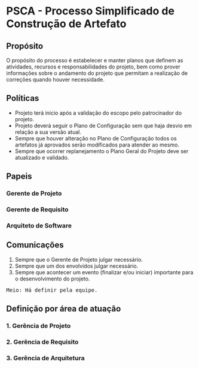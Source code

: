 # PSCA - Processo Simplificado de Construção de Artefato


## Propósito
O propósito do processo é estabelecer e manter planos que definem as atividades, recursos e responsabilidades do projeto, bem como prover informações sobre o andamento do projeto que permitam a realização de correções quando houver necessidade.

## Políticas
- Projeto terá inicio após a validação do escopo pelo patrocinador do projeto.
- Projeto deverá seguir o Plano de Configuração sem que haja desvio em relação a sua versão atual.
- Sempre que houver alteração no Plano de Configuração todos os artefatos já aprovados serão modificados para atender ao mesmo.
- Sempre que ocorrer replanejamento o Plano Geral do Projeto deve ser atualizado e validado.

## Papeis
### Gerente de Projeto

### Gerente de Requisito

### Arquiteto de Software

## Comunicações
1. Sempre que o Gerente de Projeto julgar necessário.
2. Sempre que um dos envolvidos julgar necessário.
3. Sempre que acontecer um evento (finalizar e/ou iniciar) importante para o desenvolvimento do projeto.
<pre>
Meio: Há definir pela equipe.
</pre>

## Definição por área de atuação

### 1. Gerência de Projeto

### 2. Gerência de Requisito

### 3. Gerência de Arquitetura

